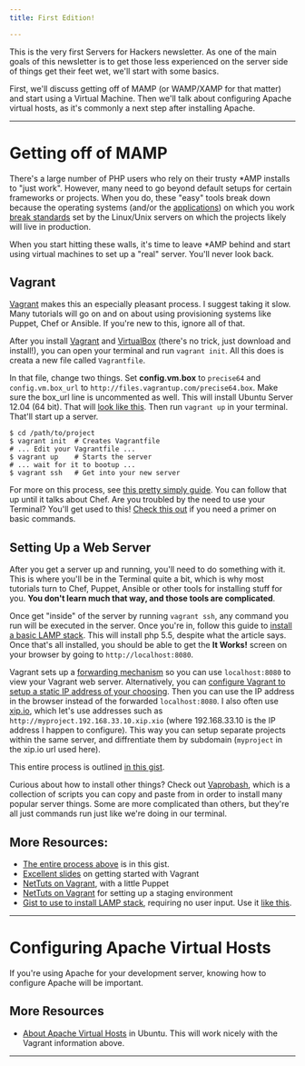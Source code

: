 ```yaml
---
title: First Edition!

---
```


This is the very first Servers for Hackers newsletter. As one of the main goals of this newsletter is to get those less experienced on the server side of things get their feet wet, we'll start with some basics.

First, we'll discuss getting off of MAMP (or WAMP/XAMP for that matter) and start using a Virtual Machine. Then we'll talk about configuring Apache virtual hosts, as it's commonly a next step after installing Apache.

---

# Getting off of MAMP

There's a large number of PHP users who rely on their trusty *AMP installs to "just work". However, many need to go beyond default setups for certain frameworks or projects. When you do, these "easy" tools break down because the operating systems (and/or the [applications](http://stackoverflow.com/search?q=mamp+phpunit)) on which you work [break standards](http://stackoverflow.com/search?q=mamp+artisan) set by the Linux/Unix servers on which the projects likely will live in production.

When you start hitting these walls, it's time to leave *AMP behind and start using virtual machines to set up a "real" server. You'll never look back.

## Vagrant

[Vagrant](http://www.vagrantup.com) makes this an especially pleasant process. I suggest taking it slow. Many tutorials will go on and on about using provisioning systems like Puppet, Chef or Ansible. If you're new to this, ignore all of that.

After you install [Vagrant](http://www.vagrantup.com) and [VirtualBox](https://www.virtualbox.org) (there's no trick, just download and install!), you can open your terminal and run `vagrant init`. All this does is creata a new file called `Vagrantfile`.

In that file, change two things. Set **config.vm.box** to `precise64` and `config.vm.box_url` to `http://files.vagrantup.com/precise64.box`. Make sure the box_url line is uncommented as well. This will install Ubuntu Server 12.04 (64 bit). That will [look like this](https://gist.github.com/fideloper/dab171a2aa646e86b782#file-vagrantfile-L6-L8). Then run `vagrant up` in your terminal. That'll start up a server.

    $ cd /path/to/project
    $ vagrant init  # Creates Vagrantfile
    # ... Edit your Vagrantfile ...
    $ vagrant up    # Starts the server
    # ... wait for it to bootup ...
    $ vagrant ssh   # Get into your new server


For more on this process, see [this pretty simply guide](https://gist.github.com/dergachev/3866825). You can follow that up until it talks about Chef. Are you troubled by the need to use your Terminal? You'll get used to this! [Check this out](http://lifehacker.com/5633909/who-needs-a-mouse-learn-to-use-the-command-line-for-almost-anything) if you need a primer on basic commands.

## Setting Up a Web Server

After you get a server up and running, you'll need to do something with it. This is where you'll be in the Terminal quite a bit, which is why most tutorials turn to Chef, Puppet, Ansible or other tools for installing stuff for you. <strong>You don't learn much that way, and those tools are complicated</strong>.

Once get "inside" of the server by running `vagrant ssh`, any command you run will be executed in the server. Once you're in, follow this guide to [install a basic LAMP stack](http://fideloper.com/ubuntu-install-php54-lamp). This will install php 5.5, despite what the article says. Once that's all installed, you should be able to get the <strong>It Works!</strong> screen on your browser by going to `http://localhost:8080`.

Vagrant sets up a [forwarding mechanism](http://docs.vagrantup.com/v2/networking/forwarded_ports.html) so you can use `localhost:8080` to view your Vagrant web server. Alternatively, you can [configure Vagrant to setup a static IP address of your choosing](https://gist.github.com/fideloper/dab171a2aa646e86b782#file-vagrantfile-L10). Then you can use the IP address in the browser instead of the forwarded `localhost:8080`. I also often use [xip.io](http://xip.io), which let's use addresses such as `http://myproject.192.168.33.10.xip.xio` (where 192.168.33.10 is the IP address I happen to configure). This way you can setup separate projects within the same server, and diffrentiate them by subdomain (`myproject` in the xip.io url used here).

This entire process is outlined [in this gist](https://gist.github.com/fideloper/8622731).

Curious about how to install other things? Check out [Vaprobash](https://github.com/fideloper/Vaprobash), which is a collection of scripts you can copy and paste from in order to install many popular server things. Some are more complicated than others, but they're all just commands run just like we're doing in our terminal.

## More Resources:

* [The entire process above](https://gist.github.com/fideloper/8622731) is in this gist.
* [Excellent slides](https://speakerdeck.com/erikaheidi/vagrant-for-php-developers) on getting started with Vagrant
* [NetTuts on Vagrant](http://net.tutsplus.com/tutorials/php/vagrant-what-why-and-how/), with a little Puppet
* [NetTuts on Vagrant](http://net.tutsplus.com/tutorials/setting-up-a-staging-environment/) for setting up a staging environment
* [Gist to use to install LAMP stack](https://gist.github.com/fideloper/7074502), requiring no user input. Use it [like this](https://gist.github.com/fideloper/dab171a2aa646e86b782#file-vagrantfile-rb-L18).


---

# Configuring Apache Virtual Hosts

If you're using Apache for your development server, knowing how to configure Apache will be important.



## More Resources

* [About Apache Virtual Hosts](http://fideloper.com/ubuntu-prod-vhost) in Ubuntu. This will work nicely with the Vagrant information above.

---